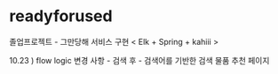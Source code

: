 # readyforused
졸업프로젝트 - 그만당해 서비스 구현 
< Elk + Spring + kahiii > 

10.23 ) flow logic 변경 사항 - 검색 후 - 검색어를 기반한 검색 물품 추천 페이지 

